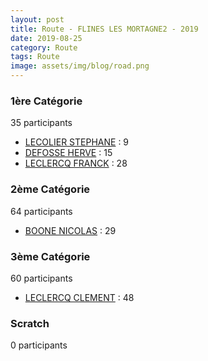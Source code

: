 ```yaml
---
layout: post
title: Route - FLINES LES MORTAGNE2 - 2019
date: 2019-08-25
category: Route
tags: Route
image: assets/img/blog/road.png
---
```


### 1ère Catégorie
35 participants
- [LECOLIER STEPHANE](https://teamspecializedlille.cc/coureurs/lecolierstephane) : 9
- [DEFOSSE HERVE](https://teamspecializedlille.cc/coureurs/defosseherve) : 15
- [LECLERCQ FRANCK](https://teamspecializedlille.cc/coureurs/leclercqfranck) : 28

### 2ème Catégorie
64 participants
- [BOONE NICOLAS](https://teamspecializedlille.cc/coureurs/boonenicolas) : 29

### 3ème Catégorie
60 participants
- [LECLERCQ CLEMENT](https://teamspecializedlille.cc/coureurs/leclercqclement) : 48

### Scratch
0 participants
